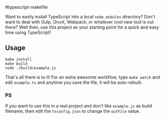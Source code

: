 #typescript-makefile

Want to easily install TypeScript into a local `node_modules` directory? Don't want to deal with Gulp, Grunt, Webpack, or whatever cool new tool is out there? Well then, use this project as your starting point for a quick and easy time using TypeScript!

## Usage
```
make install
make build
node ./build/example.js
```

That's all there is to it! For an extra awesome workflow, type `make watch` and edit `example.ts` and anytime you save the file, it will be auto-rebuilt.

### PS
If you want to use this in a real project and don't like `example.js` as build filename, then edit the `tsconfig.json` to change the `outFile` value.

